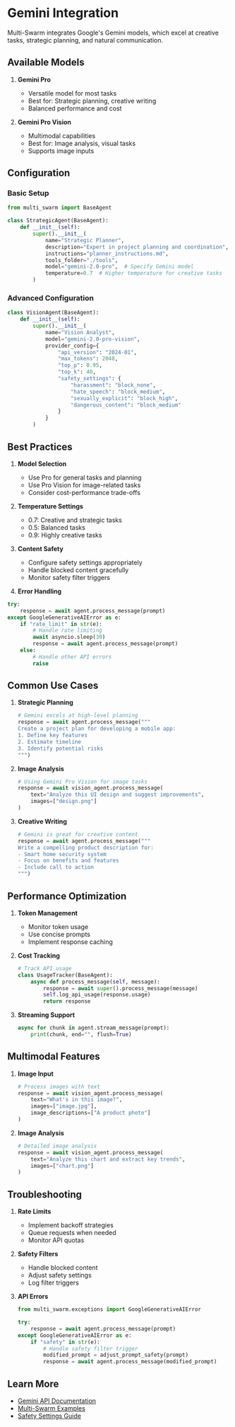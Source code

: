 # Gemini Integration

Multi-Swarm integrates Google's Gemini models, which excel at creative tasks, strategic planning, and natural communication.

## Available Models

1. **Gemini Pro**
   - Versatile model for most tasks
   - Best for: Strategic planning, creative writing
   - Balanced performance and cost
   
2. **Gemini Pro Vision**
   - Multimodal capabilities
   - Best for: Image analysis, visual tasks
   - Supports image inputs

## Configuration

### Basic Setup

```python
from multi_swarm import BaseAgent

class StrategicAgent(BaseAgent):
    def __init__(self):
        super().__init__(
            name="Strategic Planner",
            description="Expert in project planning and coordination",
            instructions="planner_instructions.md",
            tools_folder="./tools",
            model="gemini-2.0-pro",  # Specify Gemini model
            temperature=0.7  # Higher temperature for creative tasks
        )
```

### Advanced Configuration

```python
class VisionAgent(BaseAgent):
    def __init__(self):
        super().__init__(
            name="Vision Analyst",
            model="gemini-2.0-pro-vision",
            provider_config={
                "api_version": "2024-01",
                "max_tokens": 2048,
                "top_p": 0.95,
                "top_k": 40,
                "safety_settings": {
                    "harassment": "block_none",
                    "hate_speech": "block_medium",
                    "sexually_explicit": "block_high",
                    "dangerous_content": "block_medium"
                }
            }
        )
```

## Best Practices

1. **Model Selection**
   - Use Pro for general tasks and planning
   - Use Pro Vision for image-related tasks
   - Consider cost-performance trade-offs

2. **Temperature Settings**
   - 0.7: Creative and strategic tasks
   - 0.5: Balanced tasks
   - 0.9: Highly creative tasks

3. **Content Safety**
   - Configure safety settings appropriately
   - Handle blocked content gracefully
   - Monitor safety filter triggers

4. **Error Handling**

```python
try:
    response = await agent.process_message(prompt)
except GoogleGenerativeAIError as e:
    if "rate_limit" in str(e):
        # Handle rate limiting
        await asyncio.sleep(30)
        response = await agent.process_message(prompt)
    else:
        # Handle other API errors
        raise
```

## Common Use Cases

1. **Strategic Planning**
   ```python
   # Gemini excels at high-level planning
   response = await agent.process_message("""
   Create a project plan for developing a mobile app:
   1. Define key features
   2. Estimate timeline
   3. Identify potential risks
   """)
   ```

2. **Image Analysis**
   ```python
   # Using Gemini Pro Vision for image tasks
   response = await vision_agent.process_message(
       text="Analyze this UI design and suggest improvements",
       images=["design.png"]
   )
   ```

3. **Creative Writing**
   ```python
   # Gemini is great for creative content
   response = await agent.process_message("""
   Write a compelling product description for:
   - Smart home security system
   - Focus on benefits and features
   - Include call to action
   """)
   ```

## Performance Optimization

1. **Token Management**
   - Monitor token usage
   - Use concise prompts
   - Implement response caching

2. **Cost Tracking**
   ```python
   # Track API usage
   class UsageTracker(BaseAgent):
       async def process_message(self, message):
           response = await super().process_message(message)
           self.log_api_usage(response.usage)
           return response
   ```

3. **Streaming Support**
   ```python
   async for chunk in agent.stream_message(prompt):
       print(chunk, end="", flush=True)
   ```

## Multimodal Features

1. **Image Input**
   ```python
   # Process images with text
   response = await vision_agent.process_message(
       text="What's in this image?",
       images=["image.jpg"],
       image_descriptions=["A product photo"]
   )
   ```

2. **Image Analysis**
   ```python
   # Detailed image analysis
   response = await vision_agent.process_message(
       text="Analyze this chart and extract key trends",
       images=["chart.png"]
   )
   ```

## Troubleshooting

1. **Rate Limits**
   - Implement backoff strategies
   - Queue requests when needed
   - Monitor API quotas

2. **Safety Filters**
   - Handle blocked content
   - Adjust safety settings
   - Log filter triggers

3. **API Errors**
   ```python
   from multi_swarm.exceptions import GoogleGenerativeAIError
   
   try:
       response = await agent.process_message(prompt)
   except GoogleGenerativeAIError as e:
       if "safety" in str(e):
           # Handle safety filter trigger
           modified_prompt = adjust_prompt_safety(prompt)
           response = await agent.process_message(modified_prompt)
   ```

## Learn More

- [Gemini API Documentation](https://ai.google.dev/docs)
- [Multi-Swarm Examples](../examples/trends-agency.md)
- [Safety Settings Guide](../user-guide/safety-settings.md) 